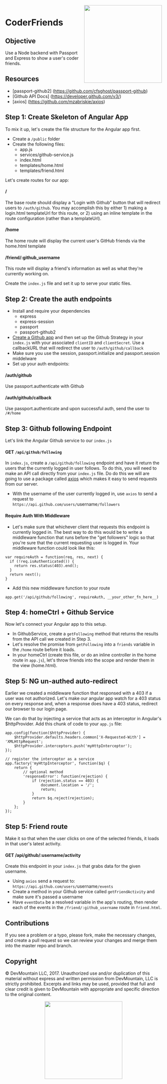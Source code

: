 <img src="https://s3.amazonaws.com/devmountain/readme-logo.png" width="250" align="right">

CoderFriends
============

## Objective

Use a Node backend with Passport and Express to show a user's coder friends.

## Resources

* [passport-github2] (https://github.com/cfsghost/passport-github)
* [Github API Docs] (https://developer.github.com/v3/)
* [axios] (https://github.com/mzabriskie/axios)

## Step 1: Create Skeleton of Angular App

To mix it up, let's create the file structure for the Angular app first.

* Create a `/public` folder
* Create the following files:
  * app.js
  * services/github-service.js
  * index.html
  * templates/home.html
  * templates/friend.html

Let's create routes for our app:

#### /

The base route should display a "Login with Github" button that will redirect users to `/auth/github`. You may accomplish this by either 1) making a login.html templateUrl for this route, or 2) using an inline template in the route configuration (rather than a templateUrl).

#### /home

The home route will display the current user's GitHub friends via the home.html template

#### /friend/:github_username

This route will display a friend's information as well as what they're currently working on.

Create the `index.js` file and set it up to serve your static files.

## Step 2: Create the auth endpoints

* Install and require your dependencies
  * express
  * express-session
  * passport
  * passport-github2
* [Create a Github app](https://github.com/settings/applications) and then set up the Github Strategy in your `index.js` with your associated `clientID` and `clientSecret`. Use a callbackURL that will redirect the user to `/auth/github/callback`
* Make sure you use the session, passport.initialize and passport.session middelware
* Set up your auth endpoints:

#### /auth/github

Use passport.authenticate with Github

#### /auth/github/callback

Use passport.authenticate and upon successful auth, send the user to `/#/home`

## Step 3: Github following Endpoint

Let's link the Angular Github service to our `index.js`

#### GET `/api/github/following`

In `index.js`, create a `/api/github/following` endpoint and have it return the users that the currently logged in user follows. To do this, you will need to make an API call directly from your `index.js` file. Do do this we will are going to use a package called [axios](https://github.com/mzabriskie/axios) which makes it easy to send requests from our server.

* With the username of the user currently logged in, use `axios` to send a request to  
  `https://api.github.com/users/`username`/followers`

#### Require Auth With Middleware
* Let's make sure that whichever client that requests this endpoint is currently logged in. The best way to do this would be to write a middleware function that runs before the "get followers" logic so that you're sure that the current requesting user is logged in. Your middleware function could look like this:

```
var requireAuth = function(req, res, next) {
  if (!req.isAuthenticated()) {
    return res.status(403).end();
  }
  return next();
}
```

* Add this new middleware function to your route
```
app.get('/api/github/following', requireAuth, __your_other_fn_here__)
```

## Step 4: homeCtrl + Github Service

Now let's connect your Angular app to this setup.

* In GithubService, create a `getFollowing` method that returns the results from the API call we created in Step 3.
* Let's resolve the promise from `getFollowing` into a `friends` variable in the `/home` route before it loads.
* In your homeCtrl (create this file, or do an inline controller in the home route in `app.js`), let's throw friends into the scope and render them in the view (home.html).

## Step 5: NG un-authed auto-redirect

Earlier we created a middleware function that responsed with a 403 if a user was not authorized. Let's make our angular app watch for a 403 status on every response and, when a response does have a 403 status, redirect our browser to our login page.

We can do that by injecting a service that acts as an interceptor in Angular's $httpProvider. Add this chunk of code to your `app.js` file:

```
app.config(function($httpProvider) {
    $httpProvider.defaults.headers.common['X-Requested-With'] = 'XMLHttpRequest';
    $httpProvider.interceptors.push('myHttpInterceptor');
});

// register the interceptor as a service
app.factory('myHttpInterceptor', function($q) {
    return {
        // optional method
        'responseError': function(rejection) {
            if (rejection.status == 403) {
                document.location = '/';
                return;
            }
            return $q.reject(rejection);
        }
    };
});
```

## Step 5: Friend route

Make it so that when the user clicks on one of the selected friends, it loads in that user's latest activity.

#### GET /api/github/:username/activity

Create this endpoint in your `index.js` that grabs data for the given username.
* Using `axios` send a request to:  
  `https://api.github.com/users/`username`/events`
* Create a method in your Github service called `getFriendActivity` and make sure it's passed a username
* Have `eventData` be a resolved variable in the app's routing, then render each of the events in the `/friend/:github_username` route in `friend.html`.

## Contributions

If you see a problem or a typo, please fork, make the necessary changes, and create a pull request so we can review your changes and merge them into the master repo and branch.

## Copyright

© DevMountain LLC, 2017. Unauthorized use and/or duplication of this material without express and written permission from DevMountain, LLC is strictly prohibited. Excerpts and links may be used, provided that full and clear credit is given to DevMountain with appropriate and specific direction to the original content.

<p align="center">
<img src="https://s3.amazonaws.com/devmountain/readme-logo.png" width="250">
</p>


